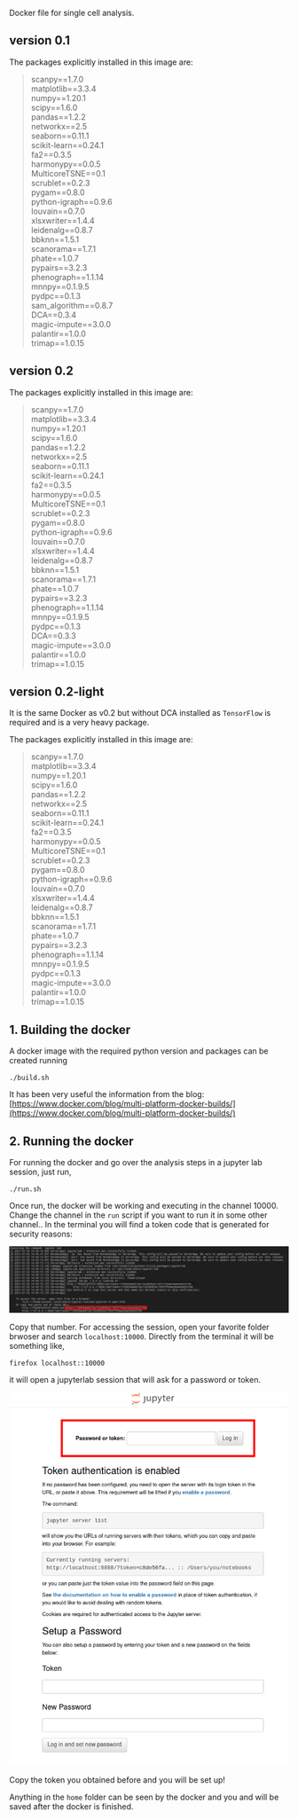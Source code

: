 Docker file for single cell analysis.

## version 0.1

The packages explicitly installed in this image are:

> scanpy==1.7.0\
> matplotlib==3.3.4\
> numpy==1.20.1\
> scipy==1.6.0\
> pandas==1.2.2\
> networkx==2.5\
> seaborn==0.11.1\
> scikit-learn==0.24.1\
> fa2==0.3.5 \
> harmonypy==0.0.5\
> MulticoreTSNE==0.1\
> scrublet==0.2.3\
> pygam==0.8.0\
> python-igraph==0.9.6\
> louvain==0.7.0\
> xlsxwriter==1.4.4\
> leidenalg==0.8.7\
> bbknn==1.5.1\
> scanorama==1.7.1\
> phate==1.0.7\
> pypairs==3.2.3\
> phenograph==1.1.14\
> mnnpy==0.1.9.5\
> pydpc==0.1.3\
> sam_algorithm==0.8.7\
> DCA==0.3.4\
> magic-impute==3.0.0\
> palantir==1.0.0\
> trimap==1.0.15

## version 0.2

The packages explicitly installed in this image are:

> scanpy==1.7.0\
> matplotlib==3.3.4\
> numpy==1.20.1\
> scipy==1.6.0\
> pandas==1.2.2\
> networkx==2.5\
> seaborn==0.11.1\
> scikit-learn==0.24.1\
> fa2==0.3.5 \
> harmonypy==0.0.5\
> MulticoreTSNE==0.1\
> scrublet==0.2.3\
> pygam==0.8.0\
> python-igraph==0.9.6\
> louvain==0.7.0\
> xlsxwriter==1.4.4\
> leidenalg==0.8.7\
> bbknn==1.5.1\
> scanorama==1.7.1\
> phate==1.0.7\
> pypairs==3.2.3\
> phenograph==1.1.14\
> mnnpy==0.1.9.5\
> pydpc==0.1.3\
> DCA==0.3.3\
> magic-impute==3.0.0\
> palantir==1.0.0\
> trimap==1.0.15

## version 0.2-light

It is the same Docker as v0.2 but without DCA installed as `TensorFlow` is required and is a very heavy package.

The packages explicitly installed in this image are:

> scanpy==1.7.0\
> matplotlib==3.3.4\
> numpy==1.20.1\
> scipy==1.6.0\
> pandas==1.2.2\
> networkx==2.5\
> seaborn==0.11.1\
> scikit-learn==0.24.1\
> fa2==0.3.5 \
> harmonypy==0.0.5\
> MulticoreTSNE==0.1\
> scrublet==0.2.3\
> pygam==0.8.0\
> python-igraph==0.9.6\
> louvain==0.7.0\
> xlsxwriter==1.4.4\
> leidenalg==0.8.7\
> bbknn==1.5.1\
> scanorama==1.7.1\
> phate==1.0.7\
> pypairs==3.2.3\
> phenograph==1.1.14\
> mnnpy==0.1.9.5\
> pydpc==0.1.3\
> magic-impute==3.0.0\
> palantir==1.0.0\
> trimap==1.0.15

## 1. Building the docker
A docker image with the required python version and packages can be created running

```
./build.sh
```

It has been very useful the information from the blog: [https://www.docker.com/blog/multi-platform-docker-builds/](https://www.docker.com/blog/multi-platform-docker-builds/)

## 2. Running the docker
For running the docker and go over the analysis steps in a jupyter lab session, just run,

```
./run.sh
```

Once run, the docker will be working and executing in the channel 10000. Change the channel in the `run` script if you want to run it in some other channel.. In the terminal you will find a token code that is generated for security reasons:

![](assets/token.png)

Copy that number. For accessing the session, open your favorite folder brwoser and search `localhost:10000`. Directly from the terminal it will be something like,

```
firefox localhost::10000
```

it will open a jupyterlab session that will ask for a password or token.  

![](assets/jupyterlab.png)

Copy the token you obtained before and you will be set up! 

Anything in the `home` folder can be seen by the docker and you and will be saved after the docker is finished.


